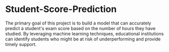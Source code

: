 # Student-Score-Prediction
The primary goal of this project is to build a model that can accurately predict a student's exam score based on the number of hours they have studied. By leveraging machine learning techniques, educational institutions can identify students who might be at risk of underperforming and provide timely support.
